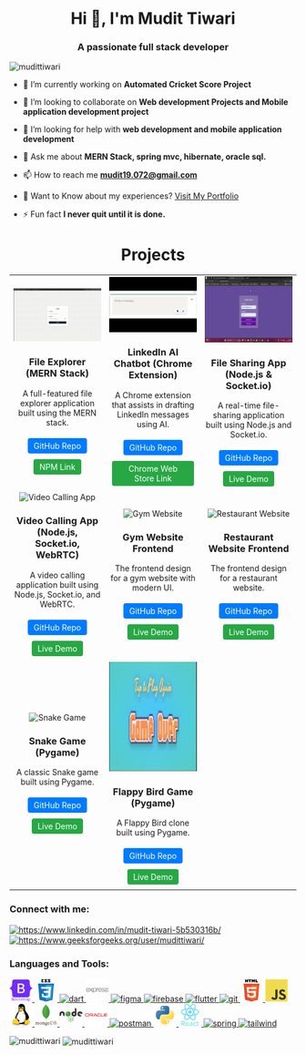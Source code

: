 <h1 align="center">Hi 👋, I'm Mudit Tiwari</h1>
<h3 align="center">A passionate full stack developer</h3>

<p align="left"> <img src="https://komarev.com/ghpvc/?username=mudittiwari&label=Profile%20views&color=0e75b6&style=flat" alt="mudittiwari" /> </p>

- 🔭 I’m currently working on **Automated Cricket Score Project**

- 👯 I’m looking to collaborate on **Web development Projects and Mobile application development project**

- 🤝 I’m looking for help with **web development and mobile application development**

- 💬 Ask me about **MERN Stack, spring mvc, hibernate, oracle sql.**

- 📫 How to reach me **mudit19.072@gmail.com**

- 📄 Want to Know about my experiences? [Visit My Portfolio](https://mudittiwari.netlify.app/)

- ⚡ Fun fact **I never quit until it is done.**
<h1 align="center">Projects</h1>

<table min-width="800px" overflow="scroll">
  <tr>
    <td align="center" width="30%">
      <img src="https://github.com/mudittiwari/node.js-file-manager/blob/master/data/demo.gif" alt="File Explorer" style="width:100%;" />
      <h3>File Explorer (MERN Stack)</h3>
      <p>A full-featured file explorer application built using the MERN stack.</p>
      <div>
        <a href="https://github.com/mudittiwari/node.js-file-manager" style="display:inline-block; margin:5px; padding:5px 10px; background-color:#007BFF; color:white; text-decoration:none; border-radius:4px;">GitHub Repo</a>
        <br>
        <a href="https://www.npmjs.com/package/@mudittiwari13/node.js-file-manager" style="display:inline-block; margin:5px; padding:5px 10px; background-color:#28A745; color:white; text-decoration:none; border-radius:4px;">NPM Link</a>
      </div>
    </td>
    <td align="center" width="30%">
      <img src="https://github.com/mudittiwari/AILinkedInExtension/blob/master/screenshots/combined.gif" alt="AI Chatbot" style="width:100%;" />
      <h3>LinkedIn AI Chatbot (Chrome Extension)</h3>
      <p>A Chrome extension that assists in drafting LinkedIn messages using AI.</p>
      <div>
        <a href="https://github.com/mudittiwari/AILinkedInExtension" style="display:inline-block; margin:5px; padding:5px 10px; background-color:#007BFF; color:white; text-decoration:none; border-radius:4px;">GitHub Repo</a>
        <br>
        <a href="https://chromewebstore.google.com/detail/linkedin-ai-chatbot/pghmmjcekckdmpblicpclnkafdflipgb" style="display:inline-block; margin:5px; padding:5px 10px; background-color:#28A745; color:white; text-decoration:none; border-radius:4px;">Chrome Web Store Link</a>
      </div>
    </td>
    <td align="center" width="30%">
      <img src="https://github.com/mudittiwari/socket.io_file_sharing_frontend/blob/master/file-sharing-demo.gif" alt="File Sharing App" style="width:100%;" />
      <h3>File Sharing App (Node.js & Socket.io)</h3>
      <p>A real-time file-sharing application built using Node.js and Socket.io.</p>
      <div>
        <a href="https://github.com/mudittiwari/socket.io_file_sharing_frontend" style="display:inline-block; margin:5px; padding:5px 10px; background-color:#007BFF; color:white; text-decoration:none; border-radius:4px;">GitHub Repo</a>
        <br>
        <a href="https://mudittiwari.github.io/socket.io_file_sharing_frontend/" style="display:inline-block; margin:5px; padding:5px 10px; background-color:#28A745; color:white; text-decoration:none; border-radius:4px;">Live Demo</a>
      </div>
    </td>
  </tr>

  <tr>
    <td align="center" width="30%">
      <img src="https://github.com/mudittiwari/video-calling-using-webrtc-and-socket.io/blob/master/video-calling-demo.gif" alt="Video Calling App" style="width:100%;" />
      <h3>Video Calling App (Node.js, Socket.io, WebRTC)</h3>
      <p>A video calling application built using Node.js, Socket.io, and WebRTC.</p>
      <div>
        <a href="https://github.com/mudittiwari/video-calling-using-webrtc-and-socket.io" style="display:inline-block; margin:5px; padding:5px 10px; background-color:#007BFF; color:white; text-decoration:none; border-radius:4px;">GitHub Repo</a>
        <br>
        <a href="https://video-calling-using-webrtc-and-socket-io-mz4y-dwf5xd8at.vercel.app/" style="display:inline-block; margin:5px; padding:5px 10px; background-color:#28A745; color:white; text-decoration:none; border-radius:4px;">Live Demo</a>
      </div>
    </td>
    <td align="center" width="30%">
      <img src="https://github.com/mudittiwari/gym_website/blob/master/gym-website-demo.gif" alt="Gym Website" style="width:100%;" />
      <h3>Gym Website Frontend</h3>
      <p>The frontend design for a gym website with modern UI.</p>
      <div>
        <a href="https://github.com/mudittiwari/gym_website" style="display:inline-block; margin:5px; padding:5px 10px; background-color:#007BFF; color:white; text-decoration:none; border-radius:4px;">GitHub Repo</a>
        <br>
        <a href="https://mudittiwari.github.io/gym_website/" style="display:inline-block; margin:5px; padding:5px 10px; background-color:#28A745; color:white; text-decoration:none; border-radius:4px;">Live Demo</a>
      </div>
    </td>
    <td align="center" width="30%">
      <img src="https://github.com/mudittiwari/restaurant_website/blob/main/restaurant-website-demo.gif" alt="Restaurant Website" style="width:100%;" />
      <h3>Restaurant Website Frontend</h3>
      <p>The frontend design for a restaurant website.</p>
      <div>
        <a href="https://github.com/mudittiwari/restaurant_website" style="display:inline-block; margin:5px; padding:5px 10px; background-color:#007BFF; color:white; text-decoration:none; border-radius:4px;">GitHub Repo</a>
        <br>
        <a href="https://mudit-restaurant-application.netlify.app/" style="display:inline-block; margin:5px; padding:5px 10px; background-color:#28A745; color:white; text-decoration:none; border-radius:4px;">Live Demo</a>
      </div>
    </td>
  </tr>

  <tr>
    <td align="center" width="30%">
      <img src="https://github.com/mudittiwari/SnakeGameWeb/blob/master/snakegame-master/demo.gif" alt="Snake Game" style="width:100%;" />
      <h3>Snake Game (Pygame)</h3>
      <p>A classic Snake game built using Pygame.</p>
      <div>
        <a href="https://github.com/mudittiwari/SnakeGameWeb" style="display:inline-block; margin:5px; padding:5px 10px; background-color:#007BFF; color:white; text-decoration:none; border-radius:4px;">GitHub Repo</a>
        <br>
        <a href="https://mudittiwari.github.io/SnakeGameWeb/" style="display:inline-block; margin:5px; padding:5px 10px; background-color:#28A745; color:white; text-decoration:none; border-radius:4px;">Live Demo</a>
      </div>
    </td>
    <td align="center" width="30%">
      <img src="https://github.com/mudittiwari/FlappyBirdGameWeb/blob/master/flapppybirdgame-master/demo.gif" alt="Flappy Bird Game" style="width:100%;" />
      <h3>Flappy Bird Game (Pygame)</h3>
      <p>A Flappy Bird clone built using Pygame.</p>
      <div>
        <a href="https://github.com/mudittiwari/FlappyBirdGameWeb" style="display:inline-block; margin:5px; padding:5px 10px; background-color:#007BFF; color:white; text-decoration:none; border-radius:4px;">GitHub Repo</a>
        <br>
        <a href="https://mudittiwari.github.io/FlappyBirdGameWeb/" style="display:inline-block; margin:5px; padding:5px 10px; background-color:#28A745; color:white; text-decoration:none; border-radius:4px;">Live Demo</a>
      </div>
    </td>
  </tr>
</table>



<h3 align="left">Connect with me:</h3>
<p align="left">
<a href="https://linkedin.com/in/https://www.linkedin.com/in/mudit-tiwari-5b530316b/" target="blank"><img align="center" src="https://raw.githubusercontent.com/rahuldkjain/github-profile-readme-generator/master/src/images/icons/Social/linked-in-alt.svg" alt="https://www.linkedin.com/in/mudit-tiwari-5b530316b/" height="30" width="40" /></a>
<a href="https://auth.geeksforgeeks.org/user/https://www.geeksforgeeks.org/user/mudittiwari/" target="blank"><img align="center" src="https://raw.githubusercontent.com/rahuldkjain/github-profile-readme-generator/master/src/images/icons/Social/geeks-for-geeks.svg" alt="https://www.geeksforgeeks.org/user/mudittiwari/" height="30" width="40" /></a>
</p>

<h3 align="left">Languages and Tools:</h3>
<p align="left"> <a href="https://getbootstrap.com" target="_blank" rel="noreferrer"> <img src="https://raw.githubusercontent.com/devicons/devicon/master/icons/bootstrap/bootstrap-plain-wordmark.svg" alt="bootstrap" width="40" height="40"/> </a> <a href="https://www.w3schools.com/css/" target="_blank" rel="noreferrer"> <img src="https://raw.githubusercontent.com/devicons/devicon/master/icons/css3/css3-original-wordmark.svg" alt="css3" width="40" height="40"/> </a> <a href="https://dart.dev" target="_blank" rel="noreferrer"> <img src="https://www.vectorlogo.zone/logos/dartlang/dartlang-icon.svg" alt="dart" width="40" height="40"/> </a> <a href="https://expressjs.com" target="_blank" rel="noreferrer"> <img src="https://raw.githubusercontent.com/devicons/devicon/master/icons/express/express-original-wordmark.svg" alt="express" width="40" height="40"/> </a> <a href="https://www.figma.com/" target="_blank" rel="noreferrer"> <img src="https://www.vectorlogo.zone/logos/figma/figma-icon.svg" alt="figma" width="40" height="40"/> </a> <a href="https://firebase.google.com/" target="_blank" rel="noreferrer"> <img src="https://www.vectorlogo.zone/logos/firebase/firebase-icon.svg" alt="firebase" width="40" height="40"/> </a> <a href="https://flutter.dev" target="_blank" rel="noreferrer"> <img src="https://www.vectorlogo.zone/logos/flutterio/flutterio-icon.svg" alt="flutter" width="40" height="40"/> </a> <a href="https://git-scm.com/" target="_blank" rel="noreferrer"> <img src="https://www.vectorlogo.zone/logos/git-scm/git-scm-icon.svg" alt="git" width="40" height="40"/> </a> <a href="https://www.w3.org/html/" target="_blank" rel="noreferrer"> <img src="https://raw.githubusercontent.com/devicons/devicon/master/icons/html5/html5-original-wordmark.svg" alt="html5" width="40" height="40"/> </a> <a href="https://developer.mozilla.org/en-US/docs/Web/JavaScript" target="_blank" rel="noreferrer"> <img src="https://raw.githubusercontent.com/devicons/devicon/master/icons/javascript/javascript-original.svg" alt="javascript" width="40" height="40"/> </a> <a href="https://www.linux.org/" target="_blank" rel="noreferrer"> <img src="https://raw.githubusercontent.com/devicons/devicon/master/icons/linux/linux-original.svg" alt="linux" width="40" height="40"/> </a> <a href="https://www.mongodb.com/" target="_blank" rel="noreferrer"> <img src="https://raw.githubusercontent.com/devicons/devicon/master/icons/mongodb/mongodb-original-wordmark.svg" alt="mongodb" width="40" height="40"/> </a> <a href="https://nodejs.org" target="_blank" rel="noreferrer"> <img src="https://raw.githubusercontent.com/devicons/devicon/master/icons/nodejs/nodejs-original-wordmark.svg" alt="nodejs" width="40" height="40"/> </a> <a href="https://www.oracle.com/" target="_blank" rel="noreferrer"> <img src="https://raw.githubusercontent.com/devicons/devicon/master/icons/oracle/oracle-original.svg" alt="oracle" width="40" height="40"/> </a> <a href="https://postman.com" target="_blank" rel="noreferrer"> <img src="https://www.vectorlogo.zone/logos/getpostman/getpostman-icon.svg" alt="postman" width="40" height="40"/> </a> <a href="https://www.python.org" target="_blank" rel="noreferrer"> <img src="https://raw.githubusercontent.com/devicons/devicon/master/icons/python/python-original.svg" alt="python" width="40" height="40"/> </a> <a href="https://reactjs.org/" target="_blank" rel="noreferrer"> <img src="https://raw.githubusercontent.com/devicons/devicon/master/icons/react/react-original-wordmark.svg" alt="react" width="40" height="40"/> </a> <a href="https://spring.io/" target="_blank" rel="noreferrer"> <img src="https://www.vectorlogo.zone/logos/springio/springio-icon.svg" alt="spring" width="40" height="40"/> </a> <a href="https://tailwindcss.com/" target="_blank" rel="noreferrer"> <img src="https://www.vectorlogo.zone/logos/tailwindcss/tailwindcss-icon.svg" alt="tailwind" width="40" height="40"/> </a> </p>

<p><img align="left" src="https://github-readme-stats.vercel.app/api/top-langs?username=mudittiwari&show_icons=true&locale=en&layout=compact" alt="mudittiwari" /></p>

<p>&nbsp;<img align="center" src="https://github-readme-stats.vercel.app/api?username=mudittiwari&show_icons=true&locale=en" alt="mudittiwari" /></p>
